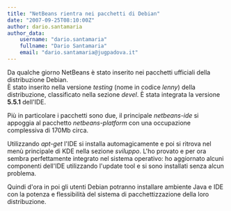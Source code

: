 ```yaml
---
title: "NetBeans rientra nei pacchetti di Debian"
date: "2007-09-25T08:10:00Z"
author: dario.santamaria
author_data:
    username: "dario.santamaria"
    fullname: "Dario Santamaria"
    email: "dario.santamaria@jugpadova.it"
---
```


Da qualche giorno NetBeans è stato inserito nei pacchetti ufficiali
della distribuzione Debian.\
È stato inserito nella versione <i>testing</i> (nome in codice
<i>lenny</i>) della distribuzione, classificato nella sezione
<i>devel</i>. È stata integrata la versione <b>5.5.1</b> dell'IDE.

Pi&ugrave; in particolare i pacchetti sono due, il principale
<i>netbeans-ide</i> si appoggia al pacchetto <i>netbeans-platform</i>
con una occupazione complessiva di 170Mb circa.

Utilizzando <i>apt-get</i> l'IDE si installa automagicamente e poi si
ritrova nel men&ugrave; principale di KDE nella sezione <i>sviluppo</i>.
L'ho provato e per ora sembra perfettamente integrato nel sistema
operativo: ho aggiornato alcuni componenti dell'IDE utilizzando l'update
tool e si sono installati senza alcun problema.

Quindi d'ora in poi gli utenti Debian potranno installare ambiente Java
e IDE con la potenza e flessibilit&agrave; del sistema di
pacchettizzazione della loro distribuzione.
